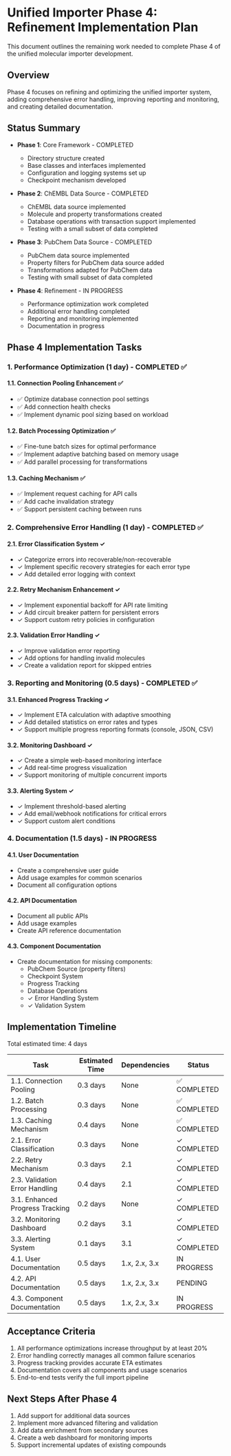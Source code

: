 # Unified Importer Phase 4: Refinement Implementation Plan

This document outlines the remaining work needed to complete Phase 4 of the unified molecular importer development.

## Overview

Phase 4 focuses on refining and optimizing the unified importer system, adding comprehensive error handling, improving reporting and monitoring, and creating detailed documentation.

## Status Summary

- **Phase 1**: Core Framework - COMPLETED
  - Directory structure created
  - Base classes and interfaces implemented
  - Configuration and logging systems set up
  - Checkpoint mechanism developed

- **Phase 2**: ChEMBL Data Source - COMPLETED
  - ChEMBL data source implemented
  - Molecule and property transformations created
  - Database operations with transaction support implemented
  - Testing with a small subset of data completed

- **Phase 3**: PubChem Data Source - COMPLETED
  - PubChem data source implemented
  - Property filters for PubChem data source added
  - Transformations adapted for PubChem data
  - Testing with small subset of data completed

- **Phase 4**: Refinement - IN PROGRESS
  - Performance optimization work completed
  - Additional error handling completed
  - Reporting and monitoring implemented
  - Documentation in progress

## Phase 4 Implementation Tasks

### 1. Performance Optimization (1 day) - COMPLETED ✅

#### 1.1. Connection Pooling Enhancement ✅
- ✅ Optimize database connection pool settings
- ✅ Add connection health checks
- ✅ Implement dynamic pool sizing based on workload

#### 1.2. Batch Processing Optimization ✅
- ✅ Fine-tune batch sizes for optimal performance
- ✅ Implement adaptive batching based on memory usage
- ✅ Add parallel processing for transformations

#### 1.3. Caching Mechanism ✅
- ✅ Implement request caching for API calls
- ✅ Add cache invalidation strategy
- ✅ Support persistent caching between runs

### 2. Comprehensive Error Handling (1 day) - COMPLETED ✅

#### 2.1. Error Classification System ✓
- ✓ Categorize errors into recoverable/non-recoverable
- ✓ Implement specific recovery strategies for each error type
- ✓ Add detailed error logging with context

#### 2.2. Retry Mechanism Enhancement ✓
- ✓ Implement exponential backoff for API rate limiting
- ✓ Add circuit breaker pattern for persistent errors
- ✓ Support custom retry policies in configuration

#### 2.3. Validation Error Handling ✓
- ✓ Improve validation error reporting
- ✓ Add options for handling invalid molecules
- ✓ Create a validation report for skipped entries

### 3. Reporting and Monitoring (0.5 days) - COMPLETED ✅

#### 3.1. Enhanced Progress Tracking ✓
- ✓ Implement ETA calculation with adaptive smoothing
- ✓ Add detailed statistics on error rates and types
- ✓ Support multiple progress reporting formats (console, JSON, CSV)

#### 3.2. Monitoring Dashboard ✓
- ✓ Create a simple web-based monitoring interface
- ✓ Add real-time progress visualization
- ✓ Support monitoring of multiple concurrent imports

#### 3.3. Alerting System ✓
- ✓ Implement threshold-based alerting
- ✓ Add email/webhook notifications for critical errors
- ✓ Support custom alert conditions

### 4. Documentation (1.5 days) - IN PROGRESS

#### 4.1. User Documentation
- Create a comprehensive user guide
- Add usage examples for common scenarios
- Document all configuration options

#### 4.2. API Documentation
- Document all public APIs
- Add usage examples
- Create API reference documentation

#### 4.3. Component Documentation
- Create documentation for missing components:
  - PubChem Source (property filters)
  - Checkpoint System
  - Progress Tracking
  - Database Operations
  - ✓ Error Handling System
  - ✓ Validation System

## Implementation Timeline

Total estimated time: 4 days

| Task | Estimated Time | Dependencies | Status |
|------|----------------|--------------|--------|
| 1.1. Connection Pooling | 0.3 days | None | ✅ COMPLETED |
| 1.2. Batch Processing | 0.3 days | None | ✅ COMPLETED |
| 1.3. Caching Mechanism | 0.4 days | None | ✅ COMPLETED |
| 2.1. Error Classification | 0.3 days | None | ✓ COMPLETED |
| 2.2. Retry Mechanism | 0.3 days | 2.1 | ✓ COMPLETED |
| 2.3. Validation Error Handling | 0.4 days | 2.1 | ✓ COMPLETED |
| 3.1. Enhanced Progress Tracking | 0.2 days | None | ✓ COMPLETED |
| 3.2. Monitoring Dashboard | 0.2 days | 3.1 | ✓ COMPLETED |
| 3.3. Alerting System | 0.1 days | 3.1 | ✓ COMPLETED |
| 4.1. User Documentation | 0.5 days | 1.x, 2.x, 3.x | IN PROGRESS |
| 4.2. API Documentation | 0.5 days | 1.x, 2.x, 3.x | PENDING |
| 4.3. Component Documentation | 0.5 days | 1.x, 2.x, 3.x | IN PROGRESS |

## Acceptance Criteria

1. All performance optimizations increase throughput by at least 20%
2. Error handling correctly manages all common failure scenarios
3. Progress tracking provides accurate ETA estimates
4. Documentation covers all components and usage scenarios
5. End-to-end tests verify the full import pipeline

## Next Steps After Phase 4

1. Add support for additional data sources
2. Implement more advanced filtering and validation
3. Add data enrichment from secondary sources
4. Create a web dashboard for monitoring imports
5. Support incremental updates of existing compounds